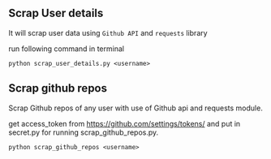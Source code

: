 ## Scrap User details

It will scrap user data using `Github API` and `requests` library

run following command in terminal

`python scrap_user_details.py <username>`


## Scrap github repos

Scrap Github repos of any user with use of Github api and requests module.

get access_token from https://github.com/settings/tokens/ and put in secret.py for running
scrap_github_repos.py.

`python scrap_github_repos <username>`
